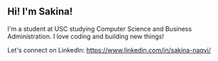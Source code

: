 ## Hi! I'm Sakina!

I'm a student at USC studying Computer Science and Business Administration. I love coding and building new things! 

Let's connect on LinkedIn: https://www.linkedin.com/in/sakina-naqvi/

